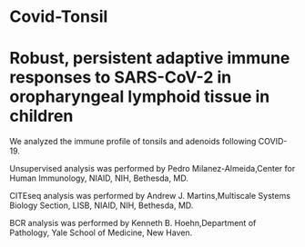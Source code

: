# Covid-Tonsil
# Robust, persistent adaptive immune responses to SARS-CoV-2 in oropharyngeal lymphoid tissue in children

We analyzed the immune profile of tonsils and adenoids following COVID-19.

Unsupervised analysis was performed by Pedro Milanez-Almeida,Center for Human Immunology, NIAID, NIH, Bethesda, MD.

CITEseq analysis was performed by Andrew J. Martins,Multiscale Systems Biology Section, LISB, NIAID, NIH, Bethesda, MD.

BCR analysis was performed by Kenneth B. Hoehn,Department of Pathology, Yale School of Medicine, New Haven.


